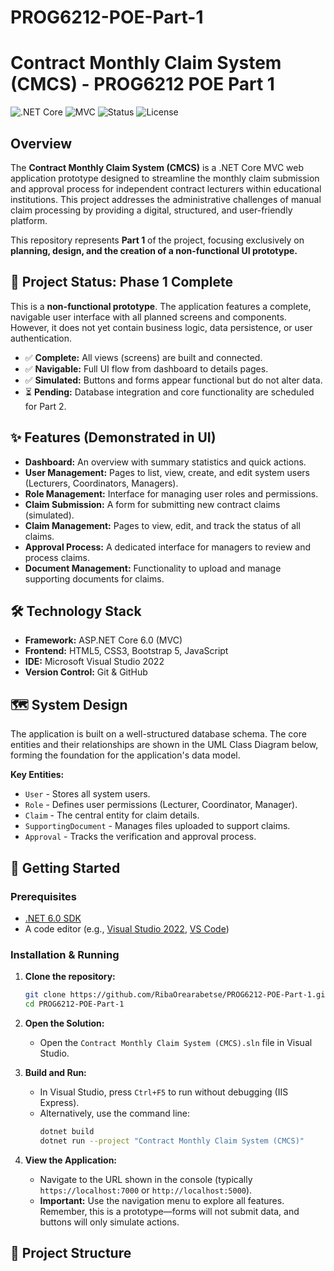# PROG6212-POE-Part-1

# Contract Monthly Claim System (CMCS) - PROG6212 POE Part 1

![.NET Core](https://img.shields.io/b/.NET%20Core-6.0-blueviolet)
![MVC](https://img.shields.io/b/Architecture-MVC-success)
![Status](https://img.shields.io/b/Status-Prototype-yellow)
![License](https://img.shields.io/b/License-MIT-lightgrey)

## Overview

The **Contract Monthly Claim System (CMCS)** is a .NET Core MVC web application prototype designed to streamline the monthly claim submission and approval process for independent contract lecturers within educational institutions. This project addresses the administrative challenges of manual claim processing by providing a digital, structured, and user-friendly platform.

This repository represents **Part 1** of the project, focusing exclusively on **planning, design, and the creation of a non-functional UI prototype.**

## 🎯 Project Status: Phase 1 Complete

This is a **non-functional prototype**. The application features a complete, navigable user interface with all planned screens and components. However, it does not yet contain business logic, data persistence, or user authentication.
- ✅ **Complete:** All views (screens) are built and connected.
- ✅ **Navigable:** Full UI flow from dashboard to details pages.
- ✅ **Simulated:** Buttons and forms appear functional but do not alter data.
- ⏳ **Pending:** Database integration and core functionality are scheduled for Part 2.

## ✨ Features (Demonstrated in UI)

*   **Dashboard:** An overview with summary statistics and quick actions.
*   **User Management:** Pages to list, view, create, and edit system users (Lecturers, Coordinators, Managers).
*   **Role Management:** Interface for managing user roles and permissions.
*   **Claim Submission:** A form for submitting new contract claims (simulated).
*   **Claim Management:** Pages to view, edit, and track the status of all claims.
*   **Approval Process:** A dedicated interface for managers to review and process claims.
*   **Document Management:** Functionality to upload and manage supporting documents for claims.

## 🛠️ Technology Stack

*   **Framework:** ASP.NET Core 6.0 (MVC)
*   **Frontend:** HTML5, CSS3, Bootstrap 5, JavaScript
*   **IDE:** Microsoft Visual Studio 2022
*   **Version Control:** Git & GitHub

## 🗺️ System Design

The application is built on a well-structured database schema. The core entities and their relationships are shown in the UML Class Diagram below, forming the foundation for the application's data model.



**Key Entities:**
*   `User` - Stores all system users.
*   `Role` - Defines user permissions (Lecturer, Coordinator, Manager).
*   `Claim` - The central entity for claim details.
*   `SupportingDocument` - Manages files uploaded to support claims.
*   `Approval` - Tracks the verification and approval process.

## 🚀 Getting Started

### Prerequisites

*   [.NET 6.0 SDK](https://dotnet.microsoft.com/download/dotnet/6.0)
*   A code editor (e.g., [Visual Studio 2022](https://visualstudio.microsoft.com/), [VS Code](https://code.visualstudio.com/))

### Installation & Running

1.  **Clone the repository:**
    ```bash
    git clone https://github.com/RibaOrearabetse/PROG6212-POE-Part-1.git
    cd PROG6212-POE-Part-1
    ```

2.  **Open the Solution:**
    *   Open the `Contract Monthly Claim System (CMCS).sln` file in Visual Studio.

3.  **Build and Run:**
    *   In Visual Studio, press `Ctrl+F5` to run without debugging (IIS Express).
    *   Alternatively, use the command line:
        ```bash
        dotnet build
        dotnet run --project "Contract Monthly Claim System (CMCS)"
        ```

4.  **View the Application:**
    *   Navigate to the URL shown in the console (typically `https://localhost:7000` or `http://localhost:5000`).
    *   **Important:** Use the navigation menu to explore all features. Remember, this is a prototype—forms will not submit data, and buttons will only simulate actions.

## 📁 Project Structure
